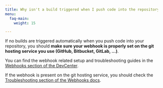 ```yaml
---
title: Why isn't a build triggered when I push code into the repository?
menu:
  faq-main:
    weight: 15

---
```

If no builds are triggered automatically when you push code into your repository,
you should __make sure your webhook is properly set on the git hosting
service you use (GitHub, Bitbucket, GitLab, ...)__.

You can find the webhook related setup and troubleshooting guides
in the [Webhooks section of the DevCenter](/webhooks/).

If the webhook is present on the git hosting service, you should
check the [Troubleshooting section of the Webhooks docs](/webhooks/troubleshooting).